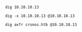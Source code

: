 ```
dig 10.10.10.13
```
```
dig -x 10.10.10.13 @10.10.10.13
```
```
dig axfr cronos.htb @10.10.10.13
```